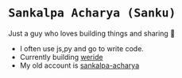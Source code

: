 <h1> <sub><samp>Sankalpa Acharya (Sanku) </samp></sub> </h1>

Just a guy who loves building things and sharing 🐍

- I often use js,py and go to write code.
- Currently building [weride](https://weride.live)
- My old account is [sankalpa-acharya](https://github.com/sankalpa-acharya)
